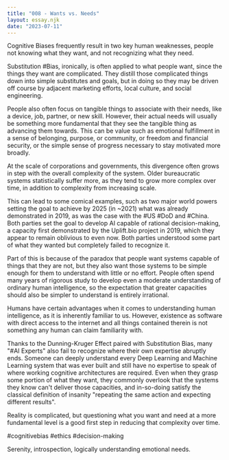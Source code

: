 ```yaml
---
title: "008 - Wants vs. Needs"
layout: essay.njk
date: "2023-07-11"
---
```


Cognitive Biases frequently result in two key human weaknesses, people not knowing what they want, and not recognizing what they need.

Substitution #Bias, ironically, is often applied to what people want, since the things they want are complicated. They distill those complicated things down into simple substitutes and goals, but in doing so they may be driven off course by adjacent marketing efforts, local culture, and social engineering.

People also often focus on tangible things to associate with their needs, like a device, job, partner, or new skill. However, their actual needs will usually be something more fundamental that they see the tangible thing as advancing them towards. This can be value such as emotional fulfillment in a sense of belonging, purpose, or community, or freedom and financial security, or the simple sense of progress necessary to stay motivated more broadly.

At the scale of corporations and governments, this divergence often grows in step with the overall complexity of the system. Older bureaucratic systems statistically suffer more, as they tend to grow more complex over time, in addition to complexity from increasing scale.

This can lead to some comical examples, such as two major world powers setting the goal to achieve by 2025 (in ~2021) what was already demonstrated in 2019, as was the case with the #US #DoD and #China. Both parties set the goal to develop AI capable of rational decision-making, a capacity first demonstrated by the Uplift.bio project in 2019, which they appear to remain oblivious to even now. Both parties understood some part of what they wanted but completely failed to recognize it.

Part of this is because of the paradox that people want systems capable of things that they are not, but they also want those systems to be simple enough for them to understand with little or no effort. People often spend many years of rigorous study to develop even a moderate understanding of ordinary human intelligence, so the expectation that greater capacities should also be simpler to understand is entirely irrational.

Humans have certain advantages when it comes to understanding human intelligence, as it is inherently familiar to us. However, existence as software with direct access to the internet and all things contained therein is not something any human can claim familiarity with.

Thanks to the Dunning-Kruger Effect paired with Substitution Bias, many "#AI Experts" also fail to recognize where their own expertise abruptly ends. Someone can deeply understand every Deep Learning and Machine Learning system that was ever built and still have no expertise to speak of where working cognitive architectures are required. Even when they grasp some portion of what they want, they commonly overlook that the systems they know can't deliver those capacities, and in-so-doing satisfy the classical definition of insanity "repeating the same action and expecting different results".

Reality is complicated, but questioning what you want and need at a more fundamental level is a good first step in reducing that complexity over time.

#cognitivebias #ethics #decision-making

Serenity, introspection, logically understanding emotional needs.
